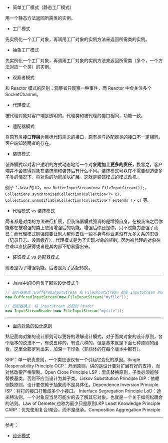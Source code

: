 - 简单工厂模式（静态工厂模式）

用一个静态方法返回所需类的实例。

- 工厂模式

先实例化一个工厂对象，再调用工厂对象的实例方法来返回所需类的实例。

- 抽象工厂模式

先实例化一个工厂对象，再调用工厂对象的实例方法来返回所需类（多个，一个方法对应一个类）的实例。

- 观察者模式

和 Reactor 模式的区别：观察者只观察一种事件，而 Reactor 中会关注多个 SocketChannel。

- 代理模式

被代理对象对客户端是透明的。代理类和被代理的接口相同，功能一致。

- 适配器模式

将原有类接口**转换**为目标代码需求的接口，原有类与适配器类的接口不一定相同，客户端知晓两者的存在。

- 装饰模式

装饰模式以对客户透明的方式动态地给一个对象**附加上更多的责任**，换言之，客户端并不会觉得对象在装饰前和装饰后有什么不同。装饰模式可以在不需要创造更多子类的情况下，将对象的功能加以扩展。这就是装饰模式的模式动机。

例子：Java 的 IO，`new BufferInputStream(new FileInputStream());`、`Collections.synchronizedCollection(Collection<T> c)`、`Collections.unmodifiableCollection(Collection<? extends T> c)` 等。

- 代理模式 vs 装饰模式

两者都是对类的方法进行扩展，但装饰器模式强调的是增强自身，在被装饰之后你能够在被增强的类上使用增强后的功能。增强后你还是你，只不过能力更强了而已；而代理模式则强调要让别人帮你去做一些本身与你业务没有太多关系的职责（记录日志、设置缓存）。代理模式是为了实现*对象的控制*，因为被代理的对象往往难以直接获得或者是其内部不想暴露出来。

- 装饰模式 vs 适配器模式

前者是为了增强功能，后者是为了适配转换。

---

- Java中的IO包含了那些设计模式？

```java
// 装饰器模式：BufferedInputStream 和 FileInputStream 都是 InputStream 的直接或间接子类
new BufferedInputStream(new FileInputStream("myfile"));

// 适配器模式：将 InputStream 适配到 Reader
new InputStreamReader(new FileInputStream("myfile"));
```

---
- [面向对象的设计原则](https://blog.csdn.net/u013256816/article/details/50966823#t0)

熟记面向对象的设计原则可以更好的理解设计模式，对于面向对象的设计原则，各个版本的说法不一，有说五种的，有说六种的，但是基本就是下面七种原则的组合，这里全部罗列出来，加深一下印象（非斜体的在每个版本中都有）。

SRP：单一职责原则，一个类应该仅有一个引起它变化的原因。Single Responsibility Principle
OCP：开闭原则，讲的是设计要对扩展有好的支持，而对修改要严格限制。Open Close Principle
LSP：里氏替换原则，子类必须能够替换基类，否则不应当设计为其子类。Liskov Substitution Principle
DIP：依赖倒换原则，设计要依赖于抽象而不是具体化。Dependence Inversion Principle
ISP：将打的接口打散成多个小接口。 Interface Segregation Principle
LoD：迪米特法则，一个对象应当尽可能少的去了解其它对象。也就是一个关于如何松耦合的法则。Law of Demeter,也称为最少只是原则LKP Least Knowledge Principle
CARP：优先使用复合/聚合，而不是继承。Composition Aggregation Principle

---
参考：
- [设计模式](https://design-patterns.readthedocs.io)